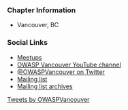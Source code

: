 ### Chapter Information
* Vancouver, BC

### Social Links
* [Meetups](http://owaspvancouver.eventbrite.com/)
* [OWASP Vancouver YouTube channel](https://www.youtube.com/channel/UCSXBb_cPvieNm-MoLjjtbXw)
* [@OWASPVancouver on Twitter](https://twitter.com/OWASPVancouver)
* [Mailing list](https://groups.google.com/a/owasp.org/forum/#!forum/vancouver-chapter)
* [Mailing list archives](http://lists.owasp.org/pipermail/owasp-vancouver)

<a class="twitter-timeline" data-width="300" data-height="800" href="https://twitter.com/OWASPVancouver?ref_src=twsrc%5Etfw">Tweets by OWASPVancouver</a> <script async src="https://platform.twitter.com/widgets.js" charset="utf-8"></script>